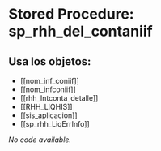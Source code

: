 # Stored Procedure: sp_rhh_del_contaniif

## Usa los objetos:
- [[nom_inf_coniif]]
- [[nom_infconiif]]
- [[rhh_Intconta_detalle]]
- [[RHH_LIQHIS]]
- [[sis_aplicacion]]
- [[sp_rhh_LiqErrInfo]]

*No code available.*
